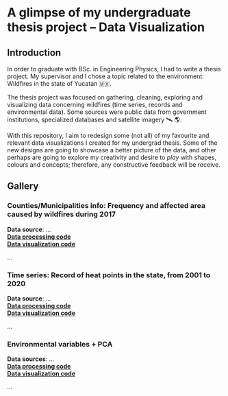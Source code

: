 # A glimpse of my undergraduate thesis project – Data Visualization

## Introduction

In order to graduate with BSc. in Engineering Physics, I had to write a thesis project. My supervisor and 
I chose a topic related to the environment: Wildfires in the state of Yucatan :mexico:.

The thesis project was focused on gathering, cleaning, exploring and visualizing data concerning wildfires 
(time series, records and environmental data). Some sources were public data from government institutions, 
specialized databases and satellite imagery :artificial_satellite: :earth_americas:.

With this repository, I aim to redesign some (not all) of my favourite and relevant data visualizations I 
created for my undergrad thesis. Some of the new designs are going to showcase a better picture of the 
data, and other perhaps are going to explore my creativity and desire to _play_ with shapes, colours and 
concepts; therefore, any constructive feedback will be receive.


## Gallery
### Counties/Municipalities info: Frequency and affected area caused by wildfires during 2017
**Data source**: ...  
[**Data processing code**]()  
[**Data visualization code**]()

...

### Time series: Record of heat points in the state, from 2001 to 2020
**Data source**: ...  
[**Data processing code**]()  
[**Data visualization code**]()

...

### Environmental variables + PCA
**Data sources**: ...    
[**Data processing code**]()  
[**Data visualization code**]()

...
